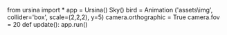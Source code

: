 from ursina import *                app = Ursina() Sky() bird = Animation ('assets\img', collider='box', scale=(2,2,2), y=5) camera.orthographic = True camera.fov = 20 
 def update(): app.run()


